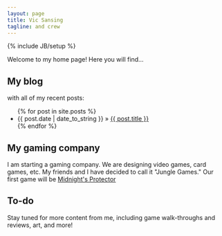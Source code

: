 ```yaml
---
layout: page
title: Vic Sansing
tagline: and crew
---
```

{% include JB/setup %}

Welcome to my home page! Here you will find...

## My blog

with all of my recent posts:

<ul class="posts">
  {% for post in site.posts %}
    <li><span>{{ post.date | date_to_string }}</span> &raquo; <a href="{{ BASE_PATH }}{{ post.url }}">{{ post.title }}</a></li>
  {% endfor %}
</ul>
    
## My gaming company

I am starting a gaming company. We are designing video games, card games, etc. My friends and I have decided to call it "Jungle Games." Our first game will be [Midnight's Protector](MP.html)


## To-do

Stay tuned for more content from me, including game walk-throughs and reviews, art, and more!


